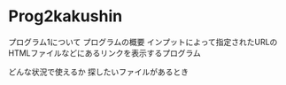 # Prog2kakushin

  プログラム1について
  プログラムの概要
  インプットによって指定されたURLのHTMLファイルなどにあるリンクを表示するプログラム

  どんな状況で使えるか
  探したいファイルがあるとき

